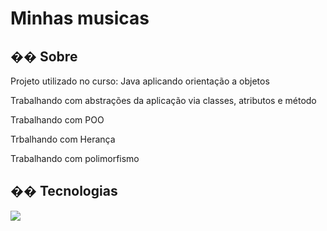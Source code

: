 <h1>Minhas musicas</h1>

<h2>�� Sobre</h2>
<p>Projeto utilizado no curso: Java aplicando orientação a objetos</p>
<p>Trabalhando com abstrações da aplicação via classes, atributos e método</p>
<p>Trabalhando com POO</p>
<p>Trbalhando com Herança</p>
<p>Trabalhando com polimorfismo</p>

## �� Tecnologias
<div>
  <img src="https://img.shields.io/badge/Java-239120?style=for-the-badge&logo=html5&logoColor=white">
</div>
